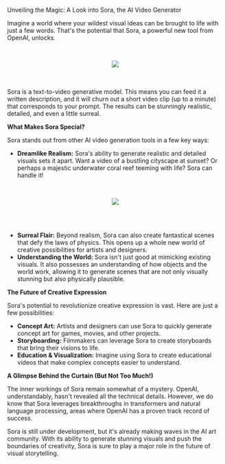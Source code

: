 Unveiling the Magic: A Look into Sora, the AI Video Generator

Imagine a world where your wildest visual ideas can be brought to life with just a few words. That's the potential that Sora, a powerful new tool from OpenAI, unlocks.

<!-- ![Image of ](/src/assets/images/soraimg2.jpeg) -->
<br>
<p align="center">
  <img src="assets/images/soraimg2.jpeg" />
</p>
<br>
<br>
Sora is a text-to-video generative model. This means you can feed it a written description, and it will churn out a short video clip (up to a minute) that corresponds to your prompt. The results can be stunningly realistic, detailed, and even a little surreal.

**What Makes Sora Special?**

Sora stands out from other AI video generation tools in a few key ways:

- **Dreamlike Realism:** Sora's ability to generate realistic and detailed visuals sets it apart. Want a video of a bustling cityscape at sunset? Or perhaps a majestic underwater coral reef teeming with life? Sora can handle it!

<br>
<p align="center">
  <img src="assets/images/soraimg1.jpeg" />
</p>
<br>
<br>

- **Surreal Flair:** Beyond realism, Sora can also create fantastical scenes that defy the laws of physics. This opens up a whole new world of creative possibilities for artists and designers.
- **Understanding the World:** Sora isn't just good at mimicking existing visuals. It also possesses an understanding of how objects and the world work, allowing it to generate scenes that are not only visually stunning but also physically plausible.

**The Future of Creative Expression**

Sora's potential to revolutionize creative expression is vast. Here are just a few possibilities:

- **Concept Art:** Artists and designers can use Sora to quickly generate concept art for games, movies, and other projects.
- **Storyboarding:** Filmmakers can leverage Sora to create storyboards that bring their visions to life.
- **Education & Visualization:** Imagine using Sora to create educational videos that make complex concepts easier to understand.

**A Glimpse Behind the Curtain (But Not Too Much!)**

The inner workings of Sora remain somewhat of a mystery. OpenAI, understandably, hasn't revealed all the technical details. However, we do know that Sora leverages breakthroughs in transformers and natural language processing, areas where OpenAI has a proven track record of success.

Sora is still under development, but it's already making waves in the AI art community. With its ability to generate stunning visuals and push the boundaries of creativity, Sora is sure to play a major role in the future of visual storytelling.